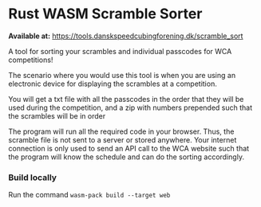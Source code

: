 # Rust WASM Scramble Sorter

**Available at:** https://tools.danskspeedcubingforening.dk/scramble_sort

A tool for sorting your scrambles and individual passcodes for WCA competitions! 

The scenario where you would use this tool is when you are using an electronic device for displaying the scrambles at a competition.

You will get a txt file with all the passcodes in the order that they will be used during the competition,  and a zip with numbers prepended such that the scrambles will be in order

The program will run all the required code in your browser. Thus, the scramble file is not sent to a server or stored anywhere.  Your internet connection is only used to send an API call to the WCA website such that the program will know the schedule and can do the sorting accordingly.

### Build locally
Run the command `wasm-pack build --target web`